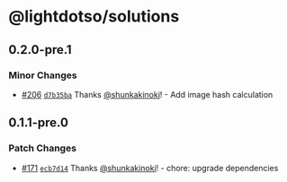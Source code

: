 # @lightdotso/solutions

## 0.2.0-pre.1

### Minor Changes

- [#206](https://github.com/LightDotSo/LightDotSo/pull/206) [`d7b35ba`](https://github.com/LightDotSo/LightDotSo/commit/d7b35bae70c1abdcc4bbb42d3b393487a237fb5b) Thanks [@shunkakinoki](https://github.com/shunkakinoki)! - Add image hash calculation

## 0.1.1-pre.0

### Patch Changes

- [#171](https://github.com/LightDotSo/LightDotSo/pull/171) [`ecb7d14`](https://github.com/LightDotSo/LightDotSo/commit/ecb7d148012f692ce0365d2c10b7163e99c8fe18) Thanks [@shunkakinoki](https://github.com/shunkakinoki)! - chore: upgrade dependencies
